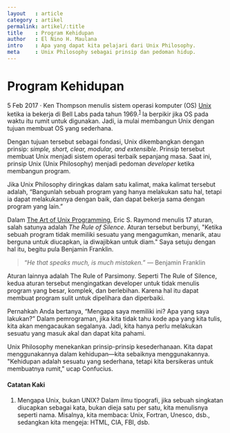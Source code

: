 ```yaml
---
layout   : article
category : artikel
permalink: artikel/:title
title    : Program Kehidupan
author   : El Nino H. Maulana
intro    : Apa yang dapat kita pelajari dari Unix Philosophy.
meta     : Unix Philosophy sebagai prinsip dan pedoman hidup.
---
```


# Program Kehidupan

<p><date class="site-post__info">5 Feb 2017</date> &middot; Ken Thompson menulis sistem operasi komputer (OS) <a href="https://id.wikipedia.org/wiki/Unix" title="Unix" target="_blank">Unix</a> ketika ia bekerja di Bell Labs pada tahun 1969.<sup><a href="#footnotes" title="Catatan Nr.1">1</a></sup> Ia berpikir jika OS pada waktu itu rumit untuk digunakan. Jadi, ia mulai membangun Unix dengan tujuan membuat OS yang sederhana.</p>

Dengan tujuan tersebut sebagai fondasi, Unix dikembangkan dengan prinsip: *simple, short, clear, modular, and extensible*. Prinsip tersebut membuat Unix menjadi sistem operasi terbaik sepanjang masa. Saat ini, prinsip Unix (Unix Philosophy) menjadi pedoman *developer* ketika membangun program.

Jika Unix Philosophy diringkas dalam satu kalimat, maka kalimat tersebut adalah, “Bangunlah sebuah program yang hanya melakukan satu hal, tetapi ia dapat melakukannya dengan baik, dan dapat bekerja sama dengan program yang lain.”

Dalam <a href="http://www.catb.org/~esr/writings/taoup/" title="The Art of Unix Programming" target="_blank">The Art of Unix Programming</a>, Eric S. Raymond menulis 17 aturan, salah satunya adalah *The Rule of Silence*. Aturan tersebut berbunyi, "Ketika sebuah program tidak memiliki sesuatu yang mengagumkan, menarik, atau berguna untuk diucapkan, ia diwajibkan untuk diam." Saya setuju dengan hal itu, begitu pula Benjamin Franklin.

<blockquote><p class="hanging-quote">&ldquo;<em>He that speaks much, is much mistaken.</em>&rdquo; &mdash; Benjamin Franklin</p></blockquote>

Aturan lainnya adalah The Rule of Parsimony. Seperti The Rule of Silence, kedua aturan tersebut mengingatkan developer untuk tidak menulis program yang besar, komplek, dan berlebihan. Karena hal itu dapat membuat program sulit untuk dipelihara dan diperbaiki.

Pernahkah Anda bertanya, “Mengapa saya memiliki ini? Apa yang saya lakukan?” Dalam pemrograman, jika kita tidak tahu kode apa yang kita tulis, kita akan mengacaukan segalanya. Jadi, kita hanya perlu melakukan sesuatu yang masuk akal dan dapat kita pahami.

Unix Philosophy menekankan prinsip-prinsip kesederhanaan. Kita dapat menggunakannya dalam kehidupan—kita sebaiknya menggunakannya. "Kehidupan adalah sesuatu yang sederhana, tetapi kita bersikeras untuk membuatnya rumit," ucap Confucius.

#### Catatan Kaki

<ol id="footnotes">
    <li>Mengapa Unix, bukan UNIX? Dalam ilmu tipografi, jika sebuah singkatan diucapkan sebagai kata, bukan dieja satu per satu, kita menulisnya seperti nama. Misalnya, kita membaca: Unix, Fortran, Unesco, dsb., sedangkan kita mengeja: HTML, CIA, FBI, dsb.</li>
</ol>
